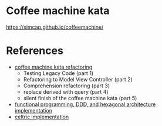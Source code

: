 # Coffee machine kata

https://simcap.github.io/coffeemachine/

# References
- [coffee machine kata refactoring](https://www.youtube.com/watch?v=sIceCgI6QO0&list=PLITEvpe_3xfd-AZ1D7_v-jJouMKt4_h1_&ab_channel=GregorRiegler)
  - Testing Legacy Code (part 1)
  - Refactoring to Model View Controller (part 2)
  - Comprehension refactoring (part 3)
  - replace derived with query (part 4)
  - silent finish of the coffee machine kata (part 5)
- [functional programming, DDD, and hexagonal architecture implementation](https://github.com/albertllousas/coffee-machine-kata-ddd)
- [celtric implementation](https://github.com/celtric/coffee-machine-kata-java)
